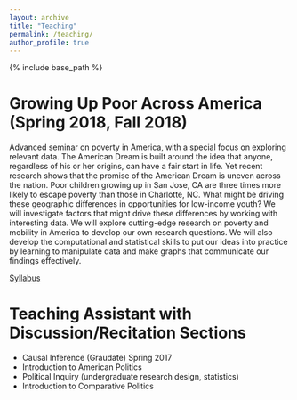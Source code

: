 ```yaml
---
layout: archive
title: "Teaching"
permalink: /teaching/
author_profile: true
---
```

{% include base_path %}

<!-- Global site tag (gtag.js) - Google Analytics -->
<script async src="https://www.googletagmanager.com/gtag/js?id=UA-123521501-1"></script>
<script>
  window.dataLayer = window.dataLayer || [];
  function gtag(){dataLayer.push(arguments);}
  gtag('js', new Date());

  gtag('config', 'UA-123521501-1');
</script>


Growing Up Poor Across America (Spring 2018, Fall 2018)
======
Advanced seminar on poverty in America, with a special focus on exploring relevant data. The American Dream is built around the idea that anyone, regardless of his or her origins, can have a fair start in life. Yet recent research shows that the promise of the American Dream is uneven across the nation. Poor children growing up in San Jose, CA are three times more likely to escape poverty than those in Charlotte, NC. What might be driving these geographic differences in opportunities for low-income youth? We will investigate factors that might drive these differences by working with interesting data. We will explore cutting-edge research on poverty and mobility in America to develop our own research questions. We will also develop the computational and statistical skills to put our ideas into practice by learning to manipulate data and make graphs that communicate our findings effectively. 

[Syllabus](http://jskuk.github.io/files/syllabus_SOC352.pdf)

Teaching Assistant with Discussion/Recitation Sections
=====
- Causal Inference (Graudate)    Spring 2017
- Introduction to American Politics
- Political Inquiry (undergraduate research design, statistics)
- Introduction to Comparative Politics 
